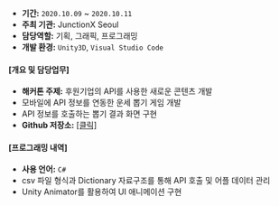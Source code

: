 
- **기간:** `2020.10.09` ~ `2020.10.11`
- **주최 기관:** JunctionX Seoul
- **담당역할:** 기획, 그래픽, 프로그래밍
- **개발 환경:** `Unity3D`, `Visual Studio Code`

#### [개요 및 담당업무]

- **해커톤 주제:** 후원기업의 API를 사용한 새로운 콘텐츠 개발
- 모바일에 API 정보를 연동한 운세 뽑기 게임 개발
- API 정보를 호출하는 뽑기 결과 화면 구현
- **Github 저장소:** [[클릭]](https://github.com/solidcellaMoon/Zepetarot-JunctionXSeoul2020)

#### [프로그래밍 내역]

- **사용 언어:** `C#`
- csv 파일 형식과 Dictionary 자료구조를 통해 API 호출 및 어플 데이터 관리
- Unity Animator를 활용하여 UI 애니메이션 구현

